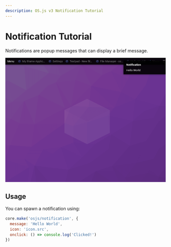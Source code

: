 ```yaml
---
description: OS.js v3 Notification Tutorial
---
```


# Notification Tutorial

Notifications are popup messages that can display a brief message.

![Example](example.png)

## Usage

You can spawn a notification using:

```javascript
core.make('osjs/notification', {
  message: 'Hello World',
  icon: 'icon.src',
  onclick: () => console.log('Clicked!')
})
```
